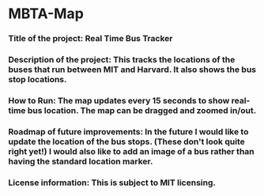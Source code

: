 # MBTA-Map
### Title of the project: Real Time Bus Tracker
### Description of the project: This tracks the locations of the buses that run between MIT and Harvard. It also shows the bus stop locations.
### How to Run: The map updates every 15 seconds to show real-time bus location. The map can be dragged and zoomed in/out.
### Roadmap of future improvements: In the future I would like to update the location of the bus stops. (These don't look quite right yet!) I would also like to add an image of a bus rather than having the standard location marker.
### License information: This is subject to MIT licensing. 
